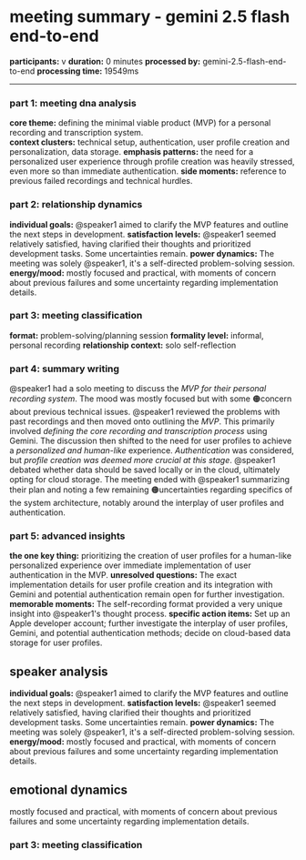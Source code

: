 # meeting summary - gemini 2.5 flash end-to-end

**participants:** v
**duration:** 0 minutes
**processed by:** gemini-2.5-flash-end-to-end
**processing time:** 19549ms

---

### part 1: meeting dna analysis

**core theme:**  defining the minimal viable product (MVP) for a personal recording and transcription system.  
**context clusters:** technical setup, authentication, user profile creation and personalization, data storage.
**emphasis patterns:**  the need for a personalized user experience through profile creation was heavily stressed, even more so than immediate authentication.
**side moments:**  reference to previous failed recordings and technical hurdles.

### part 2: relationship dynamics

**individual goals:** @speaker1 aimed to clarify the MVP features and outline the next steps in development.
**satisfaction levels:** @speaker1 seemed relatively satisfied, having clarified their thoughts and prioritized development tasks.  Some uncertainties remain.
**power dynamics:**  The meeting was solely @speaker1, it's a self-directed problem-solving session.
**energy/mood:** mostly focused and practical, with moments of concern about previous failures and some uncertainty regarding implementation details.

### part 3: meeting classification

**format:** problem-solving/planning session
**formality level:** informal, personal recording
**relationship context:** solo self-reflection


### part 4: summary writing

@speaker1 had a solo meeting to discuss the _MVP for their personal recording system_.  The mood was mostly focused but with some 🟠concern about previous technical issues. @speaker1 reviewed the problems with past recordings and then moved onto outlining the _MVP_.  This primarily involved _defining the core recording and transcription process_ using Gemini.  The discussion then shifted to the need for user profiles to achieve a _personalized and human-like_ experience.  _Authentication_ was considered, but _profile creation was deemed more crucial at this stage_.  @speaker1 debated whether data should be saved locally or in the cloud, ultimately opting for cloud storage.  The meeting ended with @speaker1 summarizing their plan and noting a few remaining 🟠uncertainties regarding specifics of the system architecture, notably around the interplay of user profiles and authentication.


### part 5: advanced insights

**the one key thing:**  prioritizing the creation of user profiles for a human-like personalized experience over immediate implementation of user authentication in the MVP.
**unresolved questions:**  The exact implementation details for user profile creation and its integration with Gemini and potential authentication remain open for further investigation.
**memorable moments:**  The self-recording format provided a very unique insight into @speaker1's thought process.
**specific action items:**  Set up an Apple developer account; further investigate the interplay of user profiles, Gemini, and potential authentication methods; decide on cloud-based data storage for user profiles.

## speaker analysis
**individual goals:** @speaker1 aimed to clarify the MVP features and outline the next steps in development.
**satisfaction levels:** @speaker1 seemed relatively satisfied, having clarified their thoughts and prioritized development tasks.  Some uncertainties remain.
**power dynamics:**  The meeting was solely @speaker1, it's a self-directed problem-solving session.
**energy/mood:** mostly focused and practical, with moments of concern about previous failures and some uncertainty regarding implementation details.

## emotional dynamics
mostly focused and practical, with moments of concern about previous failures and some uncertainty regarding implementation details.

### part 3: meeting classification